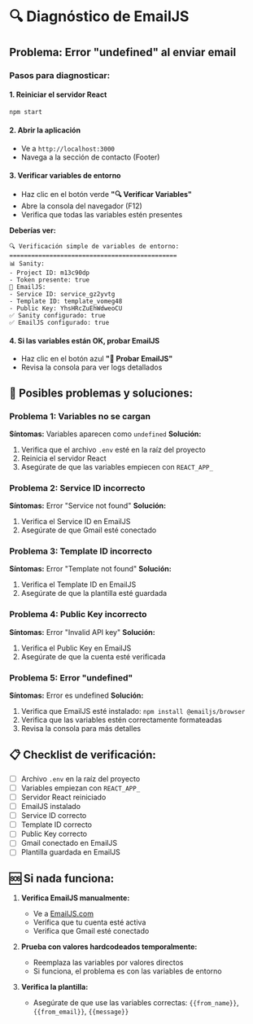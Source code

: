 # 🔍 Diagnóstico de EmailJS

## Problema: Error "undefined" al enviar email

### Pasos para diagnosticar:

#### 1. Reiniciar el servidor React

```bash
npm start
```

#### 2. Abrir la aplicación

- Ve a `http://localhost:3000`
- Navega a la sección de contacto (Footer)

#### 3. Verificar variables de entorno

- Haz clic en el botón verde **"🔍 Verificar Variables"**
- Abre la consola del navegador (F12)
- Verifica que todas las variables estén presentes

**Deberías ver:**

```
🔍 Verificación simple de variables de entorno:
==============================================
📊 Sanity:
- Project ID: m13c90dp
- Token presente: true
📧 EmailJS:
- Service ID: service_gz2yvtg
- Template ID: template_vomeg48
- Public Key: YhsHRcZuEhWdweoCU
✅ Sanity configurado: true
✅ EmailJS configurado: true
```

#### 4. Si las variables están OK, probar EmailJS

- Haz clic en el botón azul **"🧪 Probar EmailJS"**
- Revisa la consola para ver logs detallados

## 🔧 Posibles problemas y soluciones:

### Problema 1: Variables no se cargan

**Síntomas:** Variables aparecen como `undefined`
**Solución:**

1. Verifica que el archivo `.env` esté en la raíz del proyecto
2. Reinicia el servidor React
3. Asegúrate de que las variables empiecen con `REACT_APP_`

### Problema 2: Service ID incorrecto

**Síntomas:** Error "Service not found"
**Solución:**

1. Verifica el Service ID en EmailJS
2. Asegúrate de que Gmail esté conectado

### Problema 3: Template ID incorrecto

**Síntomas:** Error "Template not found"
**Solución:**

1. Verifica el Template ID en EmailJS
2. Asegúrate de que la plantilla esté guardada

### Problema 4: Public Key incorrecto

**Síntomas:** Error "Invalid API key"
**Solución:**

1. Verifica el Public Key en EmailJS
2. Asegúrate de que la cuenta esté verificada

### Problema 5: Error "undefined"

**Síntomas:** Error es undefined
**Solución:**

1. Verifica que EmailJS esté instalado: `npm install @emailjs/browser`
2. Verifica que las variables estén correctamente formateadas
3. Revisa la consola para más detalles

## 📋 Checklist de verificación:

- [ ] Archivo `.env` en la raíz del proyecto
- [ ] Variables empiezan con `REACT_APP_`
- [ ] Servidor React reiniciado
- [ ] EmailJS instalado
- [ ] Service ID correcto
- [ ] Template ID correcto
- [ ] Public Key correcto
- [ ] Gmail conectado en EmailJS
- [ ] Plantilla guardada en EmailJS

## 🆘 Si nada funciona:

1. **Verifica EmailJS manualmente:**

   - Ve a [EmailJS.com](https://www.emailjs.com/)
   - Verifica que tu cuenta esté activa
   - Verifica que Gmail esté conectado

2. **Prueba con valores hardcodeados temporalmente:**

   - Reemplaza las variables por valores directos
   - Si funciona, el problema es con las variables de entorno

3. **Verifica la plantilla:**
   - Asegúrate de que use las variables correctas: `{{from_name}}`, `{{from_email}}`, `{{message}}`
